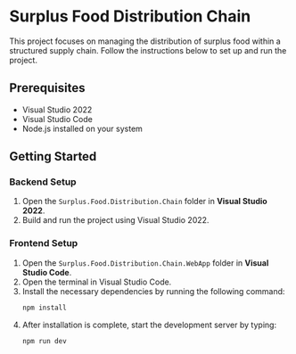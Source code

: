 # Surplus Food Distribution Chain

This project focuses on managing the distribution of surplus food within a structured supply chain. Follow the instructions below to set up and run the project.

## Prerequisites

- Visual Studio 2022
- Visual Studio Code
- Node.js installed on your system

## Getting Started

### Backend Setup

1. Open the `Surplus.Food.Distribution.Chain` folder in **Visual Studio 2022**.
2. Build and run the project using Visual Studio 2022.

### Frontend Setup

1. Open the `Surplus.Food.Distribution.Chain.WebApp` folder in **Visual Studio Code**.
2. Open the terminal in Visual Studio Code.
3. Install the necessary dependencies by running the following command:
   ```bash
   npm install
4. After installation is complete, start the development server by typing:
   ```bash
   npm run dev